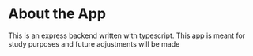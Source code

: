 # About the App

This is an express backend written with typescript. This app is meant for study purposes and future adjustments will be made
